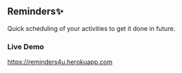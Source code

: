 ## Reminders:sparkles:
Quick scheduling of your activities to get it done in future.

### Live Demo
https://reminders4u.herokuapp.com
